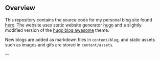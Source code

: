 ## Overview

This repository contains the source code for my personal blog site found [here](https://codewithzichen.bine.me/). The website uses static website generator [hugo](https://gohugo.io/) and a slightly modified version of the [hugo blog awesome](https://github.com/hugo-sid/hugo-blog-awesome) theme. 

New blogs are added as markdown files in `content/blog`, and static assets such as images and gifs are stored in `content/assets`. 

--
